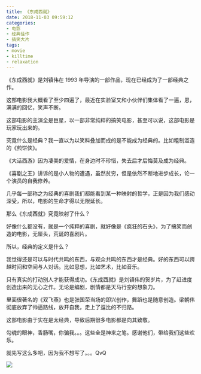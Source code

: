 ```yaml
---
title: 《东成西就》
date: 2018-11-03 09:59:12
categories:
- 电影
- 经典佳作
- 搞笑大片
tags:
- movie
- killtime
- relaxation
---
```

《东成西就》是刘镇伟在 1993 年导演的一部作品，现在已经成为了一部经典之作。

<!-- more -->

这部电影我大概看了至少四遍了，最近在实验室又和小伙伴们集体看了一遍，恩，满满的回忆，笑声不断。

这部电影的主演全是巨星，以一部非常纯粹的搞笑电影，甚至可以说，这部电影是玩家玩出来的。

究竟什么是经典？我一直以为以笑料叠加而成的是不能成为经典的。比如粗制滥造的《煎饼侠》。

《大话西游》因为凄美的爱情，在身边时不珍惜，失去后才后悔莫及成为经典。

《喜剧之王》讲诉的是小人物的遭遇，虽然贫穷，但是依然不断地进步成长，论一个演员的自我修养。

几乎每一部称之为经典的喜剧我们都能看到某一种映射的哲学，正是因为我们感动深受，所以，电影的生命才得以无限延长。

那么《东成西就》究竟映射了什么？

好像什么都没有，就是一个纯粹的喜剧，就好像是《疯狂的石头》，为了搞笑而创造的电影，无厘头，荒诞的喜剧片。

所以，经典的定义是什么？

我觉得还是可以与时代共鸣的东西，与观众共鸣的东西才是经典。好的东西可以跨越时间和空间与人对话。比如思想，比如艺术，比如音乐。

只有真实的打动别人才能获得成功。《东成西就》是刘镇伟的贺岁片，为了赶进度创造出来的无心之作。无论是编剧，剧情都是天马行空的想象力。

里面很著名的《双飞燕》也是张国荣当场的即兴创作，舞蹈也是随意创造。梁朝伟彻底放弃了帅逼路线，放开自我，走上了逗比的不归路。

这部电影由于实在是太经典，导致后期很多电影都是向其致敬。

勾魂的眼神，香肠嘴，你骗我。。。这些全是神来之笔。感谢他们，带给我们这些欢乐。

就先写这么多吧，因为我不想写了。。。QvQ

![](/images/movie/12.jpg)





